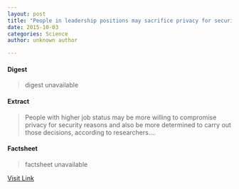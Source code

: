```yaml
---
layout: post
title: "People in leadership positions may sacrifice privacy for security"
date: 2015-10-03
categories: Science
author: unknown author

---
```



#### Digest
>digest unavailable

#### Extract
>People with higher job status may be more willing to compromise privacy for security reasons and also be more determined to carry out those decisions, according to researchers....

#### Factsheet
>factsheet unavailable

[Visit Link](http://phys.org/news324720459.html)


